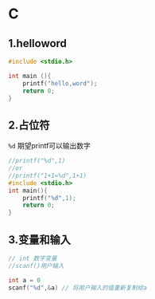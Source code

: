# C
## 1.helloword
~~~c
#include <stdio.h>

int main (){
    printf("hello,word");
    return 0;
}

~~~
## 2.占位符
`%d`  期望printf可以输出数字
~~~c
//printf("%d",1)
//or
//printf("1+1=%d",1+1)
#include <stdio.h>
int main(){
    printf("%d",1);
    return 0;
}
~~~
## 3.变量和输入
~~~c
// int 数字变量
//scanf()用户输入

int a = 0
scanf("%d",&a) // 将用户输入的值重新复制给a

~~~